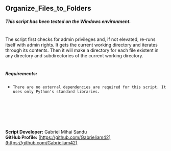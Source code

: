 ## Organize_Files_to_Folders



##### This script has been tested on the Windows environment.
#

The script first checks for admin privileges and, if not elevated, re-runs itself with admin rights.
It gets the current working directory and iterates through its contents. Then it will make a directory for each file existent in any directory and subdirectories of the current working directory.

#



##### Requirements:

- `There are no external dependencies are required for this script. It uses only Python's standard libraries.`





<br><br>





<br><br>




**Script Developer:** Gabriel Mihai Sandu  
**GitHub Profile:** [https://github.com/Gabrieliam42](https://github.com/Gabrieliam42)
